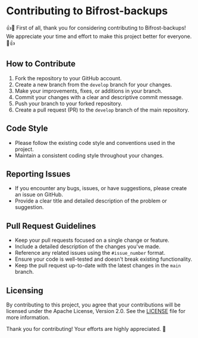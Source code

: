 # Contributing to Bifrost-backups

👍🎉 First of all, thank you for considering contributing to Bifrost-backups! We appreciate your time and effort to make this project better for everyone. 🎉👍

## How to Contribute

1. Fork the repository to your GitHub account.
2. Create a new branch from the `develop` branch for your changes.
3. Make your improvements, fixes, or additions in your branch.
4. Commit your changes with a clear and descriptive commit message.
5. Push your branch to your forked repository.
6. Create a pull request (PR) to the `develop` branch of the main repository.

## Code Style

- Please follow the existing code style and conventions used in the project.
- Maintain a consistent coding style throughout your changes.

## Reporting Issues

- If you encounter any bugs, issues, or have suggestions, please create an issue on GitHub.
- Provide a clear title and detailed description of the problem or suggestion.

## Pull Request Guidelines

- Keep your pull requests focused on a single change or feature.
- Include a detailed description of the changes you've made.
- Reference any related issues using the `#issue_number` format.
- Ensure your code is well-tested and doesn't break existing functionality.
- Keep the pull request up-to-date with the latest changes in the `main` branch.

## Licensing

By contributing to this project, you agree that your contributions will be licensed under the Apache License, Version 2.0. See the [LICENSE](LICENSE) file for more information.

Thank you for contributing! Your efforts are highly appreciated. 🙌
